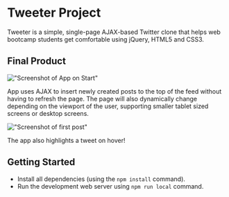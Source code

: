 # Tweeter Project

Tweeter is a simple, single-page AJAX-based Twitter clone that helps web bootcamp students get comfortable using jQuery, HTML5 and CSS3.

## Final Product

!["Screenshot of App on Start"](https://github.com/wootang9/TweeterApp/blob/master/public/docs/On-Start-Up.png)


App uses AJAX to insert newly created posts to the top of the feed without having to refresh the page. The page will also dynamically change depending on the viewport of the user, supporting smaller tablet sized screens or desktop screens.


!["Screenshot of first post"](https://github.com/wootang9/TweeterApp/blob/master/public/docs/First-Post.png?raw=true)

The app also highlights a tweet on hover!


## Getting Started

- Install all dependencies (using the `npm install` command).
- Run the development web server using `npm run local` command.
